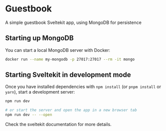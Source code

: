 # Guestbook

A simple guestbook Sveltekit app, using MongoDB for persistence

## Starting up MongoDB

You can start a local MongoDB server with Docker:

```bash
docker run --name my-mongodb -p 27017:27017 --rm -it mongo
```

## Starting Sveltekit in development mode

Once you have installed dependencies with `npm install` (or `pnpm install` or `yarn`), start a development server:

```bash
npm run dev

# or start the server and open the app in a new browser tab
npm run dev -- --open
```

Check the sveltekit documentation for more details.
